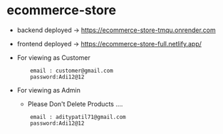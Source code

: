 # ecommerce-store

- backend deployed -> https://ecommerce-store-tmqu.onrender.com
- frontend deployed -> https://ecommerce-store-full.netlify.app/

- For viewing as Customer
    ```
        email : customer@gmail.com
        password:Adi12@12      
    ```
- For viewing as Admin
    - Please Don't Delete Products ....
    ```
        email : aditypatil71@gmail.com
        password:Adi12@12        
    ```